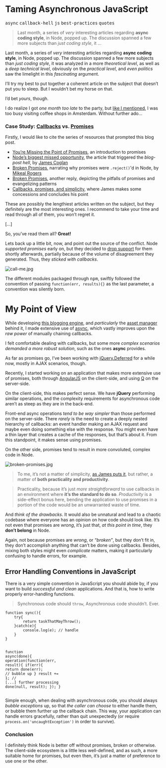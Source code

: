 <h1>Taming Asynchronous JavaScript</h1>

<p><kbd>async</kbd> <kbd>callback-hell</kbd> <kbd>js</kbd> <kbd>best-practices</kbd> <kbd>quotes</kbd></p>

<blockquote><p>Last month, a series of <em>very</em> interesting articles regarding <strong>async coding style</strong>, in Node, popped up. The discussion spanned a few more subjects than <em>just coding style</em>, it &#x2026;</p></blockquote>

<div><p>Last month, a series of <em>very</em> interesting articles regarding <strong>async coding style</strong>, in Node, popped up. The discussion spanned a few more subjects than <em>just coding style</em>, it was analyzed in a more <em>theoretical level</em>, as well as a <em>deep technical level</em>, obviously on the <em>practical level</em>, and <em>even politics</em> saw the limelight in this <em>fascinating</em> argument.</p></div>

<div></div>

<div><p>I&#x2019;ll try my best to put together a coherent article on the subject that doesn&#x2019;t put you to sleep. But I wouldn&#x2019;t bet my horse on that.</p> <p>I&#x2019;d bet <em>yours</em>, though.</p></div>

<div><p>I do realize I got <em>one month too late</em> to the party, but <a href="https://ponyfoo.com/the-architecture-of-productivity" aria-label="The Architecture of Productivity">like I mentioned</a>, I was too busy visiting coffee shops in Amsterdam. Without further ado&#x2026;</p> <h3 id="case-study-callbacks-https-githubcom-caolan-async-async-callback-library-vs-promises-https-githubcom-kriskowal-q-q-promise-library">Case Study: <a href="https://github.com/caolan/async" target="_blank" aria-label="&apos;async&apos; callback library">Callbacks</a> vs. <a href="https://github.com/kriskowal/q" target="_blank" aria-label="&apos;q&apos; promise library">Promises</a></h3> <p>Firstly, I would like to cite the series of resources that prompted this blog post.</p> <ul> <li><a href="http://domenic.me/2012/10/14/youre-missing-the-point-of-promises" target="_blank" aria-label="An introduction to promises">You&#x2019;re Missing the Point of Promises</a>, an introduction to promises</li> <li><a href="http://blog.jcoglan.com/2013/03/30/callbacks-are-imperative-promises-are-functional-nodes-biggest-missed-opportunity" target="_blank" aria-label="James&apos; post in favor of promises in Node">Node&#x2019;s biggest missed opportunity</a>, the article that triggered the <em>blog-post hell</em>, by <a href="https://github.com/jcoglan" target="_blank" aria-label="James Coglan on GitHub">James Coglan</a></li> <li><a href="http://www.futurealoof.com/posts/broken-promises.html" target="_blank" aria-label="Broken Promises, written by Mikeal Rogers">Broken Promises</a>, narrating why promises were <code class="md-code md-code-inline">.reject()</code>&apos;d in Node, by <a href="https://github.com/mikeal" target="_blank" aria-label="Mikeal Rogers on GitHub">Mikeal Rogers</a></li> <li><a href="http://sealedabstract.com/code/broken-promises" target="_blank" aria-label="Broken Promises, written by Drew Crawford, an iOS developer">Broken Promises</a>, another reply, depicting the pitfalls of promises and evangelizing patterns</li> <li><a href="http://blog.jcoglan.com/2013/04/01/callbacks-promises-and-simplicity" target="_blank" aria-label="James&apos; conclusions on the matter">Callbacks, promises, and simplicity</a>, where James makes some concessions and concludes his point</li> </ul> <p>These are possibly the lengthiest articles written on the subject, but they definitely are the most interesting ones. I recommend to take your time and read through all of them, you won&#x2019;t regret it.</p> <p>[&#x2026;]</p> <p>So, you&#x2019;ve read them all? <strong>Great!</strong></p> <p>Lets back up a little bit, now, and point out the source of the conflict. Node <em>supported promises</em> early on, but they decided to <a href="https://groups.google.com/forum/?fromgroups=#!msg/nodejs/sWE0Oa80iNg/-n7xPyOdGd8J" target="_blank" aria-label="Ryan explains why promises aren&apos;t such a good fit for Node">drop support</a> for them shortly afterwards, partially because of the volume of disagreement they generated. Thus, they <em>sticked with callbacks</em>.</p> <p><img alt="call-me.jpg" title="Overly attached callbacks" class="" src="https://i.imgur.com/1B12xqM.jpg"></p> <p>The different modules packaged through <kbd>npm</kbd>, swiftly followed the convention of passing <code class="md-code md-code-inline">function(err, results){}</code> as the last parameter, a convention was silently born.</p> <h1 id="my-point-of-view">My Point of View</h1> <p>While developing <a href="https://github.com/bevacqua/ponyfoo" target="_blank" aria-label="ponyfoo on GitHub">this blogging engine</a>, and <em>particularly</em> the <a href="https://github.com/bevacqua/node-assetify" target="_blank" aria-label="assetify on GitHub">asset manager</a> behind it, I made extensive use of <a href="https://github.com/caolan/async" target="_blank" aria-label="async on GitHub">async</a>, which vastly improves upon the <em>raw power</em> of manually chaining callbacks.</p> <p>I felt comfortable dealing with callbacks, but some more <em>complex scenarios demanded a more robust solution</em>, such as the ones <strong>async</strong> provides.</p> <p>As far as promises go, I&#x2019;ve been working with <a href="http://api.jquery.com/category/deferred-object/" target="_blank" aria-label="Deferred Object - jQuery API docs">jQuery.Deferred</a> for a while now, mostly in AJAX scenarios, though.</p> <p>Recently, I started working on an application that makes more extensive use of promises, both through <a href="http://angularjs.org/" target="_blank" aria-label="AngularJS MVW Framework">AngularJS</a> on the client-side, and using <a href="https://github.com/kriskowal/q" target="_blank" aria-label="&apos;q&apos; promise library">Q</a> on the server-side.</p> <p>On the client-side, this makes perfect sense. We have <strong>jQuery</strong> performing similar operations, and the complexity requirements for asynchronous code aren&#x2019;t as steep as they are in the back-end.</p> <p>Front-end async operations <em>tend to be way simpler</em> than those performed on the server-side. There <em>rarely</em> is the need to create a deeply nested hierarchy of callbacks: an event handler making an AJAX request and maybe even doing something else with the response. You might even have a thin layer that creates a cache of the responses, but that&#x2019;s about it. From this standpoint, it makes sense using promises.</p> <p>On the other side, promises tend to result in more convoluted, complex code in Node.</p> <p><img alt="broken-promises.jpg" title="Broken Promises" class="" src="https://i.imgur.com/qPrHNz6.jpg"></p> <blockquote> <p>To me, it&#x2019;s not a matter of simplicity, <a href="http://blog.jcoglan.com/2013/04/01/callbacks-promises-and-simplicity" target="_blank" aria-label="Callbacks, promises, and simplicity">as James puts it</a>, but rather, a matter of <strong>both practicality and productivity</strong>.</p> </blockquote> <blockquote> <p>Practicality, because it&#x2019;s just <em>more straightforward</em> to use callbacks in an environment where <strong>it&#x2019;s the standard to do so</strong>. <em>Productivity</em> is a side-effect bonus here, bending the application to use promises in a portion of the code would be an unwarranted waste of time.</p> </blockquote> <p>And <em>think of the drawbacks</em>. It would also be unnatural and lead to a chaotic codebase where everyone has an opinion on how code should look like. It&#x2019;s not even that promises are <em>wrong</em>, it&#x2019;s just that, <em>at this point in time</em>, they <strong>don&#x2019;t belong</strong> in Node.</p> <p>Again, not because promises are <em>wrong</em>, or <em>&#x201C;broken&#x201D;</em>, but they don&#x2019;t fit in, they don&#x2019;t accomplish anything that can&#x2019;t be done using callbacks. Besides, mixing both styles might even <em>complicate</em> matters, making it particularly confusing to handle errors, for example.</p> <h2 id="error-handling-conventions-in-javascript">Error Handling Conventions in JavaScript</h2> <p>There is a very simple convention in JavaScript you should abide by, if you want to build <em>successful and clean</em> applications. And that is, how to write properly error-handling functions.</p> <blockquote> <p>Synchronous code should <code class="md-code md-code-inline">throw</code>, Asynchronous code shouldn&#x2019;t. Ever.</p> </blockquote> <pre class="md-code-block"><code class="md-code md-lang-javascript"><span class="md-code-function"><span class="md-code-keyword">function</span> <span class="md-code-title">sync</span><span class="md-code-params">()</span></span>{
    <span class="md-code-keyword">try</span>{
        <span class="md-code-keyword">return</span> taskThatMayThrow();
    }<span class="md-code-keyword">catch</span>(e){
        <span class="md-code-built_in">console</span>.log(e); <span class="md-code-comment">// handle</span>
    }
}

<span class="md-code-function"><span class="md-code-keyword">function</span> <span class="md-code-title">async</span><span class="md-code-params">(done)</span></span>{
    operation(<span class="md-code-function"><span class="md-code-keyword">function</span><span class="md-code-params">(err, result)</span></span>{
        <span class="md-code-keyword">if</span>(err){
            <span class="md-code-keyword">return</span> done(err); <span class="md-code-comment">// bubble up</span>
        }
        result += <span class="md-code-number">1</span>; <span class="md-code-comment">// [...] further processing</span>
        done(<span class="md-code-literal">null</span>, result);
    });
}
</code></pre> <p>Simple enough, when dealing with asynchronous code, you should always <em>bubble exceptions</em> up, so that <em>the caller can choose</em> to either handle them, or bubble them further up the callback chain. This way, your application can handle errors gracefully, rather than quit unexpectedly (or require <code class="md-code md-code-inline">process.on(&apos;uncaughtException&apos;)</code> in order to survive).</p> <h3 id="conclusion">Conclusion</h3> <p>I definitely think Node is better off without promises, broken or otherwise. The client-side ecosystem is a little less well-defined, and as such, a more suitable home for promises, but even then, it&#x2019;s just a matter of preference to use one or the other.</p></div>
